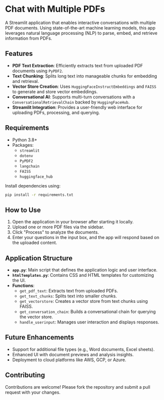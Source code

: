 # Chat with Multiple PDFs

A Streamlit application that enables interactive conversations with multiple PDF documents. Using state-of-the-art machine learning models, this app leverages natural language processing (NLP) to parse, embed, and retrieve information from PDFs.

## Features

- **PDF Text Extraction**: Efficiently extracts text from uploaded PDF documents using `PyPDF2`.
- **Text Chunking**: Splits long text into manageable chunks for embedding and retrieval.
- **Vector Store Creation**: Uses `HuggingFaceInstructEmbeddings` and `FAISS` to generate and store vector embeddings.
- **Conversational AI**: Supports multi-turn conversations with a `ConversationalRetrievalChain` backed by `HuggingFaceHub`.
- **Streamlit Integration**: Provides a user-friendly web interface for uploading PDFs, processing, and querying.

## Requirements

- Python 3.8+
- Packages:
  - `streamlit`
  - `dotenv`
  - `PyPDF2`
  - `langchain`
  - `FAISS`
  - `huggingface_hub`

Install dependencies using:

```bash
pip install -r requirements.txt
```

## How to Use

1. Open the application in your browser after starting it locally.
2. Upload one or more PDF files via the sidebar.
3. Click "Process" to analyze the documents.
4. Enter your questions in the input box, and the app will respond based on the uploaded content.

## Application Structure

- **`app.py`**: Main script that defines the application logic and user interface.
- **`htmlTemplates.py`**: Contains CSS and HTML templates for customizing the UI.
- **Functions**:
  - `get_pdf_text`: Extracts text from uploaded PDFs.
  - `get_text_chunks`: Splits text into smaller chunks.
  - `get_vectorstore`: Creates a vector store from text chunks using FAISS.
  - `get_conversation_chain`: Builds a conversational chain for querying the vector store.
  - `handle_userinput`: Manages user interaction and displays responses.

## Future Enhancements

- Support for additional file types (e.g., Word documents, Excel sheets).
- Enhanced UI with document previews and analysis insights.
- Deployment to cloud platforms like AWS, GCP, or Azure.

## Contributing

Contributions are welcome! Please fork the repository and submit a pull request with your changes.
